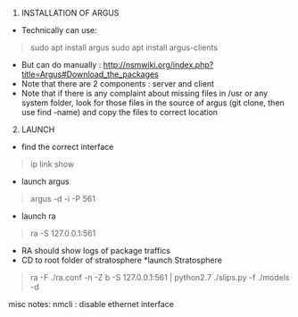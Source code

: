 1. INSTALLATION OF ARGUS
* Technically can use:
> sudo apt install argus
> sudo apt install argus-clients
* But can do manually :
http://nsmwiki.org/index.php?title=Argus#Download_the_packages
* Note that there are 2 components : server and client
* Note that if there is any complaint about missing files in /usr or any system folder, look for those files in the source of argus (git clone, then use find -name) and copy the files to correct location

2. LAUNCH
* find the correct interface
> ip link show
* launch argus
> argus -d -i <correct interface name> -P 561
* launch ra
> ra -S 127.0.0.1:561
* RA should show logs of package traffics
* CD to root folder of stratosphere
*launch Stratosphere
> ra -F ./ra.conf -n -Z b -S 127.0.0.1:561 | python2.7 ./slips.py -f ./models -d
  
  
misc notes:
nmcli : disable ethernet interface
